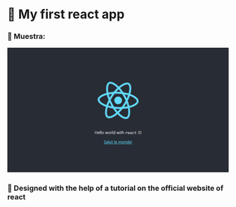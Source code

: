 # 🎁 My first react app

### 🎃 Muestra:
![](muestra.png)

### 🎃 Designed with the help of a tutorial on the official website of react
